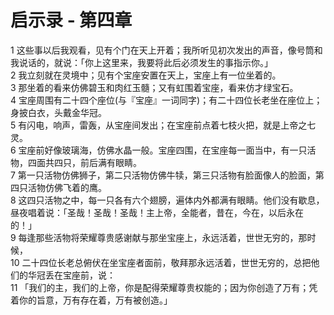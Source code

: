 # 启示录 - 第四章
  
 1 这些事以后我观看，见有个门在天上开着；我所听见初次发出的声音，像号筒和我说话的，就说：「你上这里来，我要将此后必须发生的事指示你。」  
 2 我立刻就在灵境中；见有个宝座安置在天上，宝座上有一位坐着的。  
 3 那坐着的看来仿佛碧玉和肉红玉髓；又有虹围着宝座，看来仿才绿宝石。  
 4 宝座周围有二十四个座位(与『宝座』一词同字)；有二十四位长老坐在座位上；身披白衣，头戴金华冠。  
 5 有闪电，响声，雷轰，从宝座间发出；在宝座前点着七枝火把，就是上帝之七灵。  
 6 宝座前好像玻璃海，仿佛水晶一般。宝座四围，在宝座每一面当中，有一只活物，四面共四只，前后满有眼睛。  
 7 第一只活物仿佛狮子，第二只活物仿佛牛犊，第三只活物有脸面像人的脸面，第四只活物仿佛飞着的鹰。  
 8 这四只活物之中，每一只各有六个翅膀，遍体内外都满有眼睛。他们没有歇息，昼夜唱着说：「圣哉！圣哉！圣哉！主上帝，全能者，昔在，今在，以后永在的！」  
 9 每逢那些活物将荣耀尊贵感谢献与那坐宝座上，永远活着，世世无穷的，那时候，  
 10 二十四位长老总俯伏在坐宝座者面前，敬拜那永远活着，世世无穷的，总把他们的华冠丢在宝座前，说：  
 11 「我们的主，我们的上帝，你是配得荣耀尊贵权能的；因为你创造了万有；凭着你的旨意，万有存在着，万有被创造。」